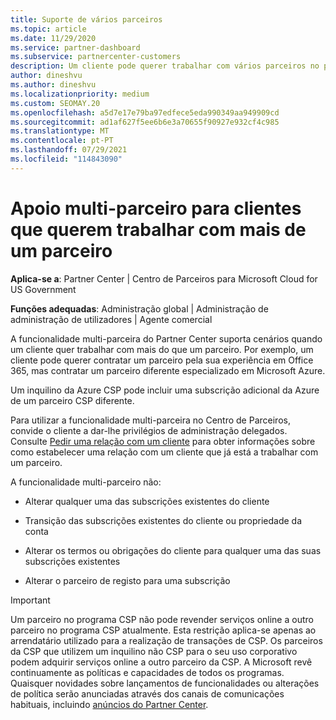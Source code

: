 ```yaml
---
title: Suporte de vários parceiros
ms.topic: article
ms.date: 11/29/2020
ms.service: partner-dashboard
ms.subservice: partnercenter-customers
description: Um cliente pode querer trabalhar com vários parceiros no programa Fornecedor de Soluções em Nuvem especializado em diferentes serviços.
author: dineshvu
ms.author: dineshvu
ms.localizationpriority: medium
ms.custom: SEOMAY.20
ms.openlocfilehash: a5d7e17e79ba97edfece5eda990349aa949909cd
ms.sourcegitcommit: ad1af627f5ee6b6e3a70655f90927e932cf4c985
ms.translationtype: MT
ms.contentlocale: pt-PT
ms.lasthandoff: 07/29/2021
ms.locfileid: "114843090"
---
```

# <a name="multi-partner-support-for-customers-who-want-to-work-with-more-than-one-partner"></a>Apoio multi-parceiro para clientes que querem trabalhar com mais de um parceiro

**Aplica-se a**: Partner Center | Centro de Parceiros para Microsoft Cloud for US Government

**Funções adequadas**: Administração global | Administração de administração de utilizadores | Agente comercial

A funcionalidade multi-parceira do Partner Center suporta cenários quando um cliente quer trabalhar com mais do que um parceiro. Por exemplo, um cliente pode querer contratar um parceiro pela sua experiência em Office 365, mas contratar um parceiro diferente especializado em Microsoft Azure.

Um inquilino da Azure CSP pode incluir uma subscrição adicional da Azure de um parceiro CSP diferente.

Para utilizar a funcionalidade multi-parceira no Centro de Parceiros, convide o cliente a dar-lhe privilégios de administração delegados. Consulte [Pedir uma relação com um cliente](request-a-relationship-with-a-customer.md) para obter informações sobre como estabelecer uma relação com um cliente que já está a trabalhar com um parceiro.

A funcionalidade multi-parceiro não:

- Alterar qualquer uma das subscrições existentes do cliente

- Transição das subscrições existentes do cliente ou propriedade da conta

- Alterar os termos ou obrigações do cliente para qualquer uma das suas subscrições existentes

- Alterar o parceiro de registo para uma subscrição

> [!IMPORTANT]  
> Um parceiro no programa CSP não pode revender serviços online a outro parceiro no programa CSP atualmente. Esta restrição aplica-se apenas ao arrendatário utilizado para a realização de transações de CSP. Os parceiros da CSP que utilizem um inquilino não CSP para o seu uso corporativo podem adquirir serviços online a outro parceiro da CSP. A Microsoft revê continuamente as políticas e capacidades de todos os programas. Quaisquer novidades sobre lançamentos de funcionalidades ou alterações de política serão anunciadas através dos canais de comunicações habituais, incluindo [anúncios do Partner Center](announcements/index.md).
